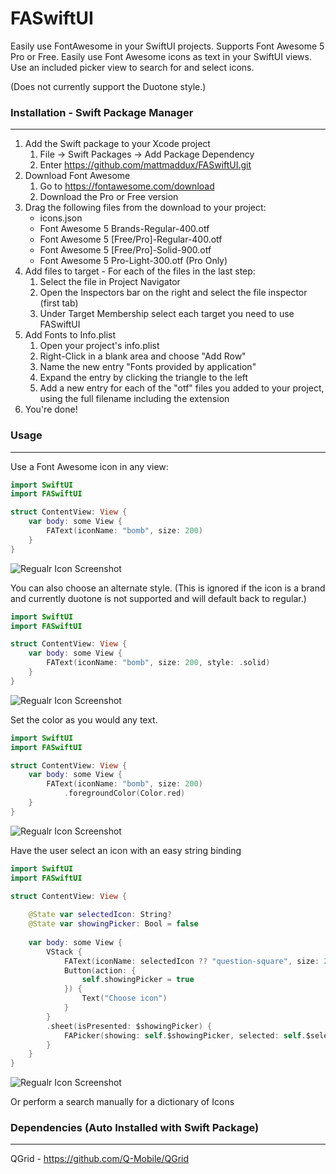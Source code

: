 # FASwiftUI

Easily use FontAwesome in your SwiftUI projects. Supports Font Awesome 5 Pro or Free. Easily use Font Awesome icons as text in your SwiftUI views. Use an included picker view to search for and select icons.

(Does not currently support the Duotone style.)

### Installation - Swift Package Manager
----------------------------------
1. Add the Swift package to your Xcode project
    1. File -> Swift Packages -> Add Package Dependency
    2. Enter https://github.com/mattmaddux/FASwiftUI.git
2. Download Font Awesome
    1. Go to https://fontawesome.com/download
    2. Download the Pro or Free version
3. Drag the following files from the download to your project:
    * icons.json
    * Font Awesome 5 Brands-Regular-400.otf
    * Font Awesome 5 [Free/Pro]-Regular-400.otf
    * Font Awesome 5 [Free/Pro]-Solid-900.otf
    * Font Awesome 5 Pro-Light-300.otf (Pro Only)
4. Add files to target - For each of the files in the last step:
    1. Select the file in Project Navigator
    2. Open the Inspectors bar on the right and select the file inspector (first tab)
    3. Under Target Membership select each target you need to use FASwiftUI
5. Add Fonts to Info.plist
    1. Open your project's info.plist
    2. Right-Click in a blank area and choose "Add Row"
    3. Name the new entry "Fonts provided by application"
    4. Expand the entry by clicking the triangle to the left
    5. Add a new entry for each of the "otf" files you added to your project, using the full filename including the extension
6. You're done!


### Usage
----------------------------------
Use a Font Awesome icon in any view:
```swift
import SwiftUI
import FASwiftUI

struct ContentView: View {
    var body: some View {
        FAText(iconName: "bomb", size: 200)
    }
}
```

![Regualr Icon Screenshot](https://raw.githubusercontent.com/mattmaddux/FASwiftUI/master/icon-regular.png)

You can also choose an alternate style.
(This is ignored if the icon is a brand and currently duotone is not supported and will default back to regular.)

```swift
import SwiftUI
import FASwiftUI

struct ContentView: View {
    var body: some View {
        FAText(iconName: "bomb", size: 200, style: .solid)
    }
}
```

![Regualr Icon Screenshot](https://raw.githubusercontent.com/mattmaddux/FASwiftUI/master/icon-fill.png)

Set the color as you would any text.

```swift
import SwiftUI
import FASwiftUI

struct ContentView: View {
    var body: some View {
        FAText(iconName: "bomb", size: 200)
            .foregroundColor(Color.red)
    }
}
```

![Regualr Icon Screenshot](https://raw.githubusercontent.com/mattmaddux/FASwiftUI/master/icon-red.png)

Have the user select an icon with an easy string binding

```swift
import SwiftUI
import FASwiftUI

struct ContentView: View {
    
    @State var selectedIcon: String?
    @State var showingPicker: Bool = false
    
    var body: some View {
        VStack {
            FAText(iconName: selectedIcon ?? "question-square", size: 200)
            Button(action: {
                self.showingPicker = true
            }) {
                Text("Choose icon")
            }
        }
        .sheet(isPresented: $showingPicker) {
            FAPicker(showing: self.$showingPicker, selected: self.$selectedIcon)
        }
    }
}
```
![Regualr Icon Screenshot](https://raw.githubusercontent.com/mattmaddux/FASwiftUI/master/picker.gif)

Or perform a search manually for a dictionary of Icons


### Dependencies (Auto Installed with Swift Package)
----------------------------------
QGrid - https://github.com/Q-Mobile/QGrid

